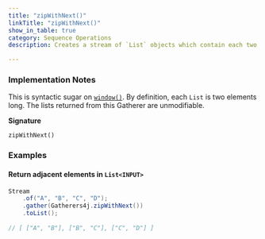 ```yaml
---
title: "zipWithNext()"
linkTitle: "zipWithNext()"
show_in_table: true
category: Sequence Operations
description: Creates a stream of `List` objects which contain each two adjacent elements in the input stream.

---
```


### Implementation Notes

This is syntactic sugar on [`window()`](/gatherers/grouping-and-windowing/window/). By definition, each `List` is two elements long.
The lists returned from this Gatherer are unmodifiable.

**Signature**

`zipWithNext()`

### Examples

#### Return adjacent elements in `List<INPUT>`


```java
Stream
    .of("A", "B", "C", "D");
    .gather(Gatherers4j.zipWithNext())
    .toList();
    
// [ ["A", "B"], ["B", "C"], ["C", "D"] ]
```

